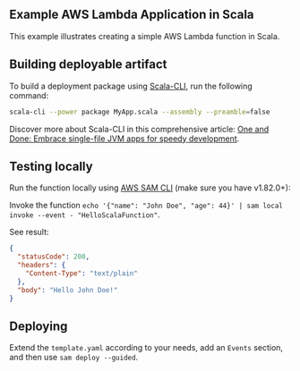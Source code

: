 ## Example AWS Lambda Application in Scala

This example illustrates creating a simple AWS Lambda function in Scala.

## Building deployable artifact

To build a deployment package using [Scala-CLI](https://scala-cli.virtuslab.org/), run the following command:

```bash
scala-cli --power package MyApp.scala --assembly --preamble=false
```

Discover more about Scala-CLI in this comprehensive article: [One and Done: Embrace single-file JVM apps for speedy development](https://blog.lambdaspot.dev/one-and-done-embrace-single-file-jvm-apps-for-speedy-development).

## Testing locally

Run the function locally
using [AWS SAM CLI](https://docs.aws.amazon.com/serverless-application-model/latest/developerguide/install-sam-cli.html) (make sure you have v1.82.0+):

Invoke the function `echo '{"name": "John Doe", "age": 44}' | sam local invoke --event - "HelloScalaFunction"`.

See result:
```json
{
  "statusCode": 200,
  "headers": {
    "Content-Type": "text/plain"
  },
  "body": "Hello John Doe!"
}
```

## Deploying

Extend the `template.yaml` according to your needs, add an `Events` section, and then use `sam deploy --guided`.
